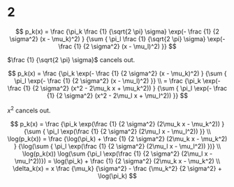 2
========================================================

$$
p_k(x) = \frac {\pi_k
                \frac {1} {\sqrt{2 \pi} \sigma}
                \exp(- \frac {1} {2 \sigma^2} (x - \mu_k)^2)
               }
               {\sum {
                \pi_l
                \frac {1} {\sqrt{2 \pi} \sigma}
                \exp(- \frac {1} {2 \sigma^2} (x - \mu_l)^2)
               }}
$$

$\frac {1} {\sqrt{2 \pi} \sigma}$ cancels out.

$$
p_k(x) = \frac {\pi_k
                \exp(- \frac {1} {2 \sigma^2} (x - \mu_k)^2)
               }
               {\sum {
                \pi_l
                \exp(- \frac {1} {2 \sigma^2} (x - \mu_l)^2)
               }}
\\
       = \frac {\pi_k
                \exp(- \frac {1} {2 \sigma^2} (x^2 - 2\mu_k x  + \mu_k^2))
               }
               {\sum {
                \pi_l
                \exp(- \frac {1} {2 \sigma^2} (x^2 - 2\mu_l x + \mu_l^2))
               }}
$$

$x^2$ cancels out.

$$
p_k(x) = \frac {\pi_k
                \exp(\frac {1} {2 \sigma^2} (2\mu_k x - \mu_k^2))
               }
               {\sum {
                \pi_l
                \exp(\frac {1} {2 \sigma^2} (2\mu_l x - \mu_l^2))
               }}
\\
\log(p_k(x)) = \frac {\log(\pi_k) +
                      \frac {1} {2 \sigma^2} (2\mu_k x - \mu_k^2)
                     }
                     {\log(\sum {
                      \pi_l
                      \exp(\frac {1} {2 \sigma^2} (2\mu_l x - \mu_l^2))
                     })}
\\
\log(p_k(x)) 
\log(\sum {\pi_l \exp(\frac {1} {2 \sigma^2} (2\mu_l x - \mu_l^2))})
= \log(\pi_k) + \frac {1} {2 \sigma^2} (2\mu_k x - \mu_k^2)
\\
\delta_k(x) = x \frac {\mu_k} {\sigma^2} - \frac {\mu_k^2} {2 \sigma^2}
              + \log(\pi_k)
$$
